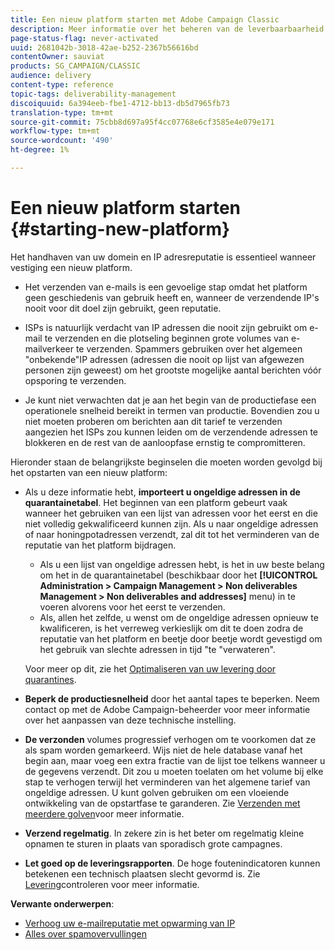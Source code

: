 ```yaml
---
title: Een nieuw platform starten met Adobe Campaign Classic
description: Meer informatie over het beheren van de leverbaarbaarheid bij het starten van een nieuw platform met Adobe Campaign Classic.
page-status-flag: never-activated
uuid: 2681042b-3018-42ae-b252-2367b56616bd
contentOwner: sauviat
products: SG_CAMPAIGN/CLASSIC
audience: delivery
content-type: reference
topic-tags: deliverability-management
discoiquuid: 6a394eeb-fbe1-4712-bb13-db5d7965fb73
translation-type: tm+mt
source-git-commit: 75cbb8d697a95f4cc07768e6cf3585e4e079e171
workflow-type: tm+mt
source-wordcount: '490'
ht-degree: 1%

---
```



# Een nieuw platform starten {#starting-new-platform}

Het handhaven van uw domein en IP adresreputatie is essentieel wanneer vestiging een nieuw platform.

* Het verzenden van e-mails is een gevoelige stap omdat het platform geen geschiedenis van gebruik heeft en, wanneer de verzendende IP&#39;s nooit voor dit doel zijn gebruikt, geen reputatie.

* ISPs is natuurlijk verdacht van IP adressen die nooit zijn gebruikt om e-mail te verzenden en die plotseling beginnen grote volumes van e-mailverkeer te verzenden. Spammers gebruiken over het algemeen &quot;onbekende&quot;IP adressen (adressen die nooit op lijst van afgewezen personen zijn geweest) om het grootste mogelijke aantal berichten vóór opsporing te verzenden.

* Je kunt niet verwachten dat je aan het begin van de productiefase een operationele snelheid bereikt in termen van productie. Bovendien zou u niet moeten proberen om berichten aan dit tarief te verzenden aangezien het ISPs zou kunnen leiden om de verzendende adressen te blokkeren en de rest van de aanloopfase ernstig te compromitteren.

Hieronder staan de belangrijkste beginselen die moeten worden gevolgd bij het opstarten van een nieuw platform:

* Als u deze informatie hebt, **importeert u ongeldige adressen in de quarantainetabel**.
Het beginnen van een platform gebeurt vaak wanneer het gebruiken van een lijst van adressen voor het eerst en die niet volledig gekwalificeerd kunnen zijn. Als u naar ongeldige adressen of naar honingpotadressen verzendt, zal dit tot het verminderen van de reputatie van het platform bijdragen.

   * Als u een lijst van ongeldige adressen hebt, is het in uw beste belang om het in de quarantainetabel (beschikbaar door het **[!UICONTROL Administration > Campaign Management > Non deliverables Management > Non deliverables and addresses]** menu) in te voeren alvorens voor het eerst te verzenden.
   * Als, allen het zelfde, u wenst om de ongeldige adressen opnieuw te kwalificeren, is het verreweg verkieslijk om dit te doen zodra de reputatie van het platform en beetje door beetje wordt gevestigd om het gebruik van slechte adressen in tijd &quot;te &quot;verwateren&quot;.

   Voor meer op dit, zie het [Optimaliseren van uw levering door quarantines](../../delivery/using/understanding-quarantine-management.md#optimizing-your-delivery-through-quarantines).
* **Beperk de productiesnelheid** door het aantal tapes te beperken. Neem contact op met de Adobe Campaign-beheerder voor meer informatie over het aanpassen van deze technische instelling.
* **De verzonden** volumes progressief verhogen om te voorkomen dat ze als spam worden gemarkeerd. Wijs niet de hele database vanaf het begin aan, maar voeg een extra fractie van de lijst toe telkens wanneer u de gegevens verzendt. Dit zou u moeten toelaten om het volume bij elke stap te verhogen terwijl het verminderen van het algemene tarief van ongeldige adressen. U kunt golven gebruiken om een vloeiende ontwikkeling van de opstartfase te garanderen. Zie [Verzenden met meerdere golven](../../delivery/using/steps-sending-the-delivery.md#sending-using-multiple-waves)voor meer informatie.
* **Verzend regelmatig**. In zekere zin is het beter om regelmatig kleine opnamen te sturen in plaats van sporadisch grote campagnes.
* **Let goed op de leveringsrapporten**. De hoge foutenindicatoren kunnen betekenen een technisch plaatsen slecht gevormd is. Zie [Levering](../../delivery/using/monitoring-a-delivery.md)controleren voor meer informatie.

**Verwante onderwerpen**:
* [Verhoog uw e-mailreputatie met opwarming van IP](https://helpx.adobe.com/campaign/kb/increase-email-rep-ip-warming.html)
* [Alles over spamovervullingen](https://helpx.adobe.com/campaign/kb/spam-traps.html)